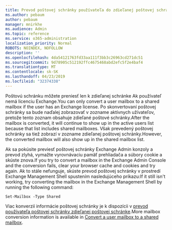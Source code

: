 ```yaml
---
title: Prevod poštovej schránky používateľa do zdieľanej poštovej schránky?
ms.author: pebaum
author: pebaum
manager: mnirkhe
ms.audience: Admin
ms.topic: reference
ms.service: o365-administration
localization_priority: Normal
ROBOTS: NOINDEX, NOFOLLOW
description: ''
ms.openlocfilehash: 4da54121763fd33aa111f3bb3c26963cd271dc51
ms.sourcegitcommit: 9d78905c512192ffc4675468abd2efc5f2e4baf4
ms.translationtype: MT
ms.contentlocale: sk-SK
ms.lasthandoff: 04/23/2019
ms.locfileid: "32374338"
---
```

<span data-ttu-id="1c8c9-102">Poštovú schránku môžete preniesť len k zdieľanej schránke Ak používateľ nemá licenciu Exchange.</span><span class="sxs-lookup"><span data-stu-id="1c8c9-102">You can only convert a user mailbox to a shared mailbox if the user has an Exchange license.</span></span> <span data-ttu-id="1c8c9-103">Po skonvertovaní poštovej schránky sa bude naďalej zobrazovať v zozname aktívnych užívateľov, pretože tento zoznam obsahuje zdieľané poštové schránky.</span><span class="sxs-lookup"><span data-stu-id="1c8c9-103">After the mailbox is converted, it will continue to show up in the active users list because that list includes shared mailboxes.</span></span> <span data-ttu-id="1c8c9-104">Však prevedený poštovej schránky sa tiež zobrazí v zozname zdieľanej poštovej schránky.</span><span class="sxs-lookup"><span data-stu-id="1c8c9-104">However, the converted mailbox will also show up in the shared mailbox list.</span></span> 
  
<span data-ttu-id="1c8c9-105">Ak sa pokúsite previesť poštovej schránky Exchange Admin konzoly a prevod zlyhá, vymažte vyrovnávaciu pamäť prehliadača a súbory cookie a skúste znova.</span><span class="sxs-lookup"><span data-stu-id="1c8c9-105">If you try to convert a mailbox in the Exchange Admin Console and the conversion fails, clear your browser cache and cookies and try again.</span></span> <span data-ttu-id="1c8c9-106">Ak to stále nefunguje, skúste prevod poštovej schránky v prostredí Exchange Management Shell spustením nasledujúceho príkazu:</span><span class="sxs-lookup"><span data-stu-id="1c8c9-106">If it still isn't working, try converting the mailbox in the Exchange Management Shell by running the following command:</span></span>
  
```
Set-Mailbox -Type Shared
```

<span data-ttu-id="1c8c9-107">Viac konverzií informácie poštovej schránky je k dispozícii v [prevod používateľa poštovej schránky zdieľanej poštovej schránke](https://support.office.com/client/2e122487-e1f5-4f26-ba41-5689249d93ba).</span><span class="sxs-lookup"><span data-stu-id="1c8c9-107">More mailbox conversion information is available in [Convert a user mailbox to a shared mailbox](https://support.office.com/client/2e122487-e1f5-4f26-ba41-5689249d93ba).</span></span>
  
